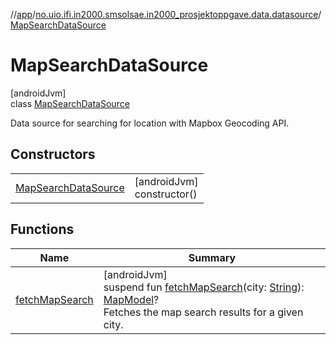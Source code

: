 //[app](../../../index.md)/[no.uio.ifi.in2000.smsolsae.in2000_prosjektoppgave.data.datasource](../index.md)/[MapSearchDataSource](index.md)

# MapSearchDataSource

[androidJvm]\
class [MapSearchDataSource](index.md)

Data source for searching for location with Mapbox Geocoding API.

## Constructors

| | |
|---|---|
| [MapSearchDataSource](-map-search-data-source.md) | [androidJvm]<br>constructor() |

## Functions

| Name | Summary |
|---|---|
| [fetchMapSearch](fetch-map-search.md) | [androidJvm]<br>suspend fun [fetchMapSearch](fetch-map-search.md)(city: [String](https://kotlinlang.org/api/latest/jvm/stdlib/kotlin/-string/index.html)): [MapModel](../../no.uio.ifi.in2000.smsolsae.in2000_prosjektoppgave.data/-map-model/index.md)?<br>Fetches the map search results for a given city. |
